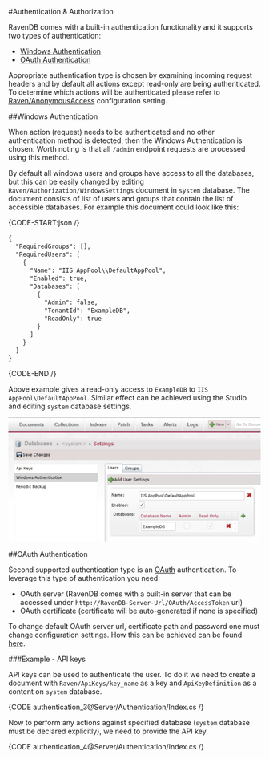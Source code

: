 ﻿#Authentication & Authorization

RavenDB comes with a built-in authentication functionality and it supports two types of authentication:    
* [Windows Authentication](index/#windows-authentication)   
* [OAuth Authentication](index/#oauth-authentication)   

Appropriate authentication type is chosen by examining incoming request headers and by default all actions except read-only are being authenticated. To determine which actions will be authenticated please refer to [Raven/AnonymousAccess](../administration/configuration#authorization--authentication) configuration setting.

##Windows Authentication

When action (request) needs to be authenticated and no other authentication method is detected, then the Windows Authentication is chosen. Worth noting is that all `/admin` endpoint requests are processed using this method.

By default all windows users and groups have access to all the databases, but this can be easily changed by editing `Raven/Authorization/WindowsSettings` document in `system` database. The document consists of list of users and groups that contain the list of accessible databases. For example this document could look like this:

{CODE-START:json /}

	{
	  "RequiredGroups": [],
	  "RequiredUsers": [
		{
		  "Name": "IIS AppPool\\DefaultAppPool",
		  "Enabled": true,
		  "Databases": [
			{
			  "Admin": false,
			  "TenantId": "ExampleDB",
			  "ReadOnly": true
			}
		  ]
		}
	  ]
	}

{CODE-END /}

Above example gives a read-only access to `ExampleDB` to `IIS AppPool\DefaultAppPool`. Similar effect can be achieved using the Studio and editing `system` database settings.

![Figure 1: `Windows Authentication` settings](images/authentication_1.PNG)

##OAuth Authentication

Second supported authentication type is an [OAuth](http://oauth.net/) authentication. To leverage this type of authentication you need:   
* OAuth server (RavenDB comes with a built-in server that can be accessed under `http://RavenDB-Server-Url/OAuth/AccessToken` url)   
* OAuth certificate (certificate will be auto-generated if none is specified)    

To change default OAuth server url, certificate path and password one must change configuration settings. How this can be achieved can be found [here](../administration/configuration#authorization--authentication).

###Example - API keys

API keys can be used to authenticate the user. To do it we need to create a document with `Raven/ApiKeys/key_name` as a key and `ApiKeyDefinition` as a content on `system` database.

{CODE authentication_3@Server/Authentication/Index.cs /}

Now to perform any actions against specified database (`system` database must be declared explicitly), we need to provide the API key.

{CODE authentication_4@Server/Authentication/Index.cs /}
